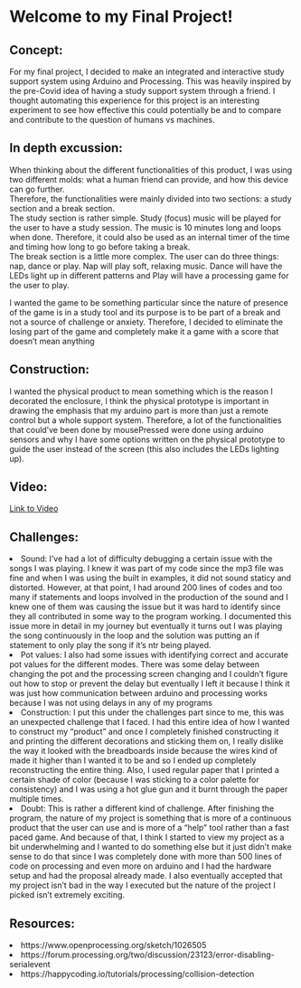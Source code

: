 # Welcome to my Final Project! 

## Concept: 

For my final project, I decided to make an integrated and interactive study support system  using Arduino and Processing. This was heavily inspired by the pre-Covid idea of having a study support system through a friend. I thought automating this experience for this project is an interesting experiment to see how effective this could potentially be and to compare and contribute to the question of humans vs machines.

## In depth excussion: 

When thinking about the different functionalities of this product, I was using two different molds: what a human friend can provide, and how this device can go further. </br> 
Therefore, the functionalities were mainly divided into two sections: a study section and a break section. </br>
The study section is rather simple. Study (focus) music will be played for the user to have a study session. The music is 10 minutes long and loops when done. Therefore, it could also be used as an internal timer of the time and timing how long to go before taking a break. </br>
The break section is a little more complex. The user can do three things: nap, dance or play. Nap will play soft, relaxing music. Dance will have the LEDs light up in different patterns and Play will have a processing game for the user to play. </br>


I wanted the game to be something particular since the nature of presence of the game is in a study tool and its purpose is to be part of a break and not a source of challenge or anxiety. Therefore, I decided to eliminate the losing part of the game and completely make it a game with a score that doesn’t mean anything </br>

## Construction: 

I wanted the physical product to mean something which is the reason I decorated the enclosure, I think the physical prototype is important in drawing the emphasis that my arduino part is more than just a remote control but a whole support system. Therefore, a lot of the functionalities that could’ve been done by mousePressed were done using arduino sensors and why I have some options written on the physical prototype to guide the user instead of the screen (this also includes the LEDs lighting up).
 
## Video: 

[Link to Video](https://drive.google.com/drive/folders/1I53PJ55eTghDyLQddpvviRVi-MA6P99a?usp=sharing)

## Challenges: 

<li> Sound: I’ve had a lot of difficulty debugging a certain issue with the songs I was playing. I knew it was part of my code since the mp3 file was fine and when I was using the built in examples, it did not sound staticy and distorted. However, at that point, I had around 200 lines of codes and too many if statements and loops involved in the production of the sound and I knew one of them was causing the issue but it was hard to identify since they all contributed in some way to the program working. I documented this issue more in detail in my journey but eventually it turns out I was playing the song continuously in the loop and the solution was putting an if statement to only play the song if it’s ntr being played.  </li>
<li> Pot values:  I also had some issues with identifying correct and accurate pot values for the different modes. There was some delay between changing the pot and the processing screen changing and I couldn’t figure out how to stop or prevent the delay but eventually I left it because I think it was just how communication between arduino and processing works because I was not using delays in any of my programs  </li>
<li> Construction: I put this under the challenges part since to me, this was an unexpected challenge that I faced. I had this entire idea of how I wanted to construct my “product” and once I completely finished constructing it and printing the different decorations and sticking them on, I really dislike the way it looked with the breadboards inside because the wires kind of made it higher than I wanted it to be and so I ended up completely reconstructing the entire thing. Also, I used regular paper that I printed a certain shade of color (because I was sticking to a color palette for consistency) and I was using a hot glue gun and it burnt through the paper multiple times.  </li>
<li> Doubt: This is rather a different kind of challenge. After finishing the program, the nature of my project is something that is more of a continuous product that the user can use and is more of a “help” tool rather than a fast paced game. And because of that, I think I started to view my project as a bit underwhelming and I wanted to do something else but it just didn’t make sense to do that since I was completely done with more than 500 lines of code on processing and even more on arduino and I had the hardware setup and had the proposal already made. I also eventually accepted that my project isn’t bad in the way I executed but the nature of the project I picked isn’t extremely exciting. </li>

## Resources: 

<li> https://www.openprocessing.org/sketch/1026505</li>
<li> https://forum.processing.org/two/discussion/23123/error-disabling-serialevent</li>
<li> https://happycoding.io/tutorials/processing/collision-detection</li>


